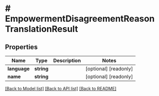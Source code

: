 # # EmpowermentDisagreementReasonTranslationResult

## Properties

Name | Type | Description | Notes
------------ | ------------- | ------------- | -------------
**language** | **string** |  | [optional] [readonly]
**name** | **string** |  | [optional] [readonly]

[[Back to Model list]](../../README.md#models) [[Back to API list]](../../README.md#endpoints) [[Back to README]](../../README.md)
